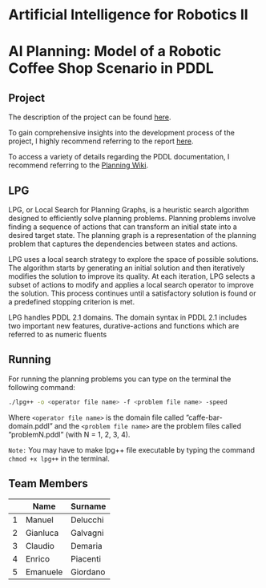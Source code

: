 Artificial Intelligence for Robotics II
===================================================
AI Planning: Model of a Robotic Coffee Shop Scenario in PDDL 
=============================================================

Project
-------------------

The description of the project can be found [here](https://github.com/manudelu/AI4RO2_Assignment1/blob/4b65f4def3a06bee1da9225ee677f50f3b1c2d07/Assignment1_AI4RO2.pdf).

To gain comprehensive insights into the development process of the project, I highly recommend referring to the report [here](https://github.com/manudelu/AI4RO2_Assignment1/blob/ff5be87272dec13db46c57709abca50988e682d4/Report.pdf).

To access a variety of details regarding the PDDL documentation, I recommend referring to the [Planning Wiki](https://planning.wiki).

LPG
-----------------
LPG, or Local Search for Planning Graphs, is a heuristic search algorithm designed to efficiently solve planning problems. Planning problems involve finding a sequence of actions that can transform an initial state into a desired target state. The planning graph is a representation of the planning problem that captures the dependencies between states and actions.

LPG uses a local search strategy to explore the space of possible solutions. The algorithm starts by generating an initial solution and then iteratively modifies the solution to improve its quality. At each iteration, LPG selects a subset of actions to modify and applies a local search operator to improve the solution. This process continues until a satisfactory solution is found or a predefined stopping criterion is met.

LPG handles PDDL 2.1 domains. The domain syntax in PDDL 2.1 includes two important new features, durative-actions and functions which are referred to as numeric fluents

Running
--------------

For running the planning problems you can type on the terminal the following command:

```bash
./lpg++ -o <operator file name> -f <problem file name> -speed
```

Where `<operator file name>` is the domain file called ”caffe-bar-domain.pddl” and the `<problem file name>` are the problem files called ”problemN.pddl” (with N = 1, 2, 3, 4).

`Note:` You may have to make lpg++ file executable by typing the command `chmod +x lpg++` in the terminal.

Team Members
-------------

|    |Name |Surname |
|----|---|---|
| 1 | Manuel | Delucchi |
| 2 | Gianluca | Galvagni |
| 3 | Claudio | Demaria |
| 4 | Enrico | Piacenti |
| 5 | Emanuele | Giordano |
